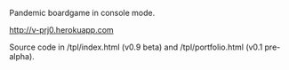 Pandemic boardgame in console mode.

http://v-prj0.herokuapp.com

Source code in /tpl/index.html (v0.9 beta) and /tpl/portfolio.html (v0.1 pre-alpha).
